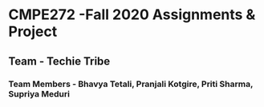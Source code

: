 # CMPE272 -Fall 2020 Assignments & Project

## Team - Techie Tribe 
### Team Members - Bhavya Tetali, Pranjali Kotgire, Priti Sharma, Supriya Meduri 

